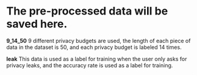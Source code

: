 # The pre-processed data will be saved here.
**9_14_50**
   9 different privacy budgets are used, the length of each piece of data in the dataset is 50, and each privacy budget is labeled 14 times.
   
**leak**
   This data is used as a label for training when the user only asks for privacy leaks, and the accuracy rate is used as a label for training.
